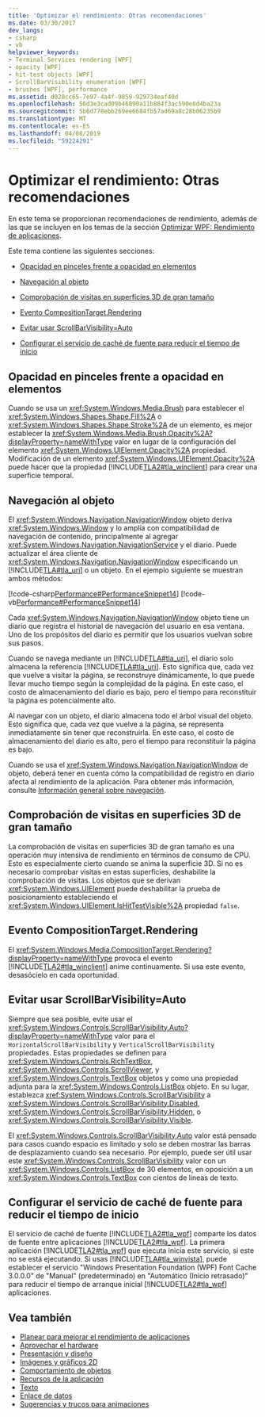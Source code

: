 ```yaml
---
title: 'Optimizar el rendimiento: Otras recomendaciones'
ms.date: 03/30/2017
dev_langs:
- csharp
- vb
helpviewer_keywords:
- Terminal Services rendering [WPF]
- opacity [WPF]
- hit-test objects [WPF]
- ScrollBarVisibility enumeration [WPF]
- brushes [WPF], performance
ms.assetid: d028cc65-7e97-4a4f-9859-929734eaf40d
ms.openlocfilehash: 56d3e3cad09b46090a11b884f3ac590e8d4ba23a
ms.sourcegitcommit: 5b6d778ebb269ee6684fb57ad69a8c28b06235b9
ms.translationtype: MT
ms.contentlocale: es-ES
ms.lasthandoff: 04/08/2019
ms.locfileid: "59224291"
---
```

# <a name="optimizing-performance-other-recommendations"></a>Optimizar el rendimiento: Otras recomendaciones
<a name="introduction"></a> En este tema se proporcionan recomendaciones de rendimiento, además de las que se incluyen en los temas de la sección [Optimizar WPF: Rendimiento de aplicaciones](optimizing-wpf-application-performance.md).  
  
 Este tema contiene las siguientes secciones:  
  
-   [Opacidad en pinceles frente a opacidad en elementos](#Opacity)  
  
-   [Navegación al objeto](#Navigation_Objects)  
  
-   [Comprobación de visitas en superficies 3D de gran tamaño](#Hit_Testing)  
  
-   [Evento CompositionTarget.Rendering](#CompositionTarget_Rendering_Event)  
  
-   [Evitar usar ScrollBarVisibility=Auto](#Avoid_Using_ScrollBarVisibility)  
  
-   [Configurar el servicio de caché de fuente para reducir el tiempo de inicio](#FontCache)  
  
<a name="Opacity"></a>   
## <a name="opacity-on-brushes-versus-opacity-on-elements"></a>Opacidad en pinceles frente a opacidad en elementos  
 Cuando se usa un <xref:System.Windows.Media.Brush> para establecer el <xref:System.Windows.Shapes.Shape.Fill%2A> o <xref:System.Windows.Shapes.Shape.Stroke%2A> de un elemento, es mejor establecer la <xref:System.Windows.Media.Brush.Opacity%2A?displayProperty=nameWithType> valor en lugar de la configuración del elemento <xref:System.Windows.UIElement.Opacity%2A> propiedad. Modificación de un elemento <xref:System.Windows.UIElement.Opacity%2A> puede hacer que la propiedad [!INCLUDE[TLA2#tla_winclient](../../../../includes/tla2sharptla-winclient-md.md)] para crear una superficie temporal.  
  
<a name="Navigation_Objects"></a>   
## <a name="navigation-to-object"></a>Navegación al objeto  
 El <xref:System.Windows.Navigation.NavigationWindow> objeto deriva <xref:System.Windows.Window> y lo amplía con compatibilidad de navegación de contenido, principalmente al agregar <xref:System.Windows.Navigation.NavigationService> y el diario. Puede actualizar el área cliente de <xref:System.Windows.Navigation.NavigationWindow> especificando un [!INCLUDE[TLA#tla_uri](../../../../includes/tlasharptla-uri-md.md)] o un objeto. En el ejemplo siguiente se muestran ambos métodos:  
  
 [!code-csharp[Performance#PerformanceSnippet14](~/samples/snippets/csharp/VS_Snippets_Wpf/Performance/CSharp/TestNavigation.xaml.cs#performancesnippet14)]
 [!code-vb[Performance#PerformanceSnippet14](~/samples/snippets/visualbasic/VS_Snippets_Wpf/Performance/visualbasic/testnavigation.xaml.vb#performancesnippet14)]  
  
 Cada <xref:System.Windows.Navigation.NavigationWindow> objeto tiene un diario que registra el historial de navegación del usuario en esa ventana. Uno de los propósitos del diario es permitir que los usuarios vuelvan sobre sus pasos.  
  
 Cuando se navega mediante un [!INCLUDE[TLA#tla_uri](../../../../includes/tlasharptla-uri-md.md)], el diario solo almacena la referencia [!INCLUDE[TLA#tla_uri](../../../../includes/tlasharptla-uri-md.md)]. Esto significa que, cada vez que vuelve a visitar la página, se reconstruye dinámicamente, lo que puede llevar mucho tiempo según la complejidad de la página. En este caso, el costo de almacenamiento del diario es bajo, pero el tiempo para reconstituir la página es potencialmente alto.  
  
 Al navegar con un objeto, el diario almacena todo el árbol visual del objeto. Esto significa que, cada vez que vuelve a la página, se representa inmediatamente sin tener que reconstruirla. En este caso, el costo de almacenamiento del diario es alto, pero el tiempo para reconstituir la página es bajo.  
  
 Cuando se usa el <xref:System.Windows.Navigation.NavigationWindow> de objeto, deberá tener en cuenta cómo la compatibilidad de registro en diario afecta al rendimiento de la aplicación. Para obtener más información, consulte [Información general sobre navegación](../app-development/navigation-overview.md).  
  
<a name="Hit_Testing"></a>   
## <a name="hit-testing-on-large-3d-surfaces"></a>Comprobación de visitas en superficies 3D de gran tamaño  
 La comprobación de visitas en superficies 3D de gran tamaño es una operación muy intensiva de rendimiento en términos de consumo de CPU. Esto es especialmente cierto cuando se anima la superficie 3D. Si no es necesario comprobar visitas en estas superficies, deshabilite la comprobación de visitas. Los objetos que se derivan <xref:System.Windows.UIElement> puede deshabilitar la prueba de posicionamiento estableciendo el <xref:System.Windows.UIElement.IsHitTestVisible%2A> propiedad `false`.  
  
<a name="CompositionTarget_Rendering_Event"></a>   
## <a name="compositiontargetrendering-event"></a>Evento CompositionTarget.Rendering  
 El <xref:System.Windows.Media.CompositionTarget.Rendering?displayProperty=nameWithType> provoca el evento [!INCLUDE[TLA2#tla_winclient](../../../../includes/tla2sharptla-winclient-md.md)] anime continuamente. Si usa este evento, desasócielo en cada oportunidad.  
  
<a name="Avoid_Using_ScrollBarVisibility"></a>   
## <a name="avoid-using-scrollbarvisibilityauto"></a>Evitar usar ScrollBarVisibility=Auto  
 Siempre que sea posible, evite usar el <xref:System.Windows.Controls.ScrollBarVisibility.Auto?displayProperty=nameWithType> valor para el `HorizontalScrollBarVisibility` y `VerticalScrollBarVisibility` propiedades. Estas propiedades se definen para <xref:System.Windows.Controls.RichTextBox>, <xref:System.Windows.Controls.ScrollViewer>, y <xref:System.Windows.Controls.TextBox> objetos y como una propiedad adjunta para la <xref:System.Windows.Controls.ListBox> objeto. En su lugar, establezca <xref:System.Windows.Controls.ScrollBarVisibility> a <xref:System.Windows.Controls.ScrollBarVisibility.Disabled>, <xref:System.Windows.Controls.ScrollBarVisibility.Hidden>, o <xref:System.Windows.Controls.ScrollBarVisibility.Visible>.  
  
 El <xref:System.Windows.Controls.ScrollBarVisibility.Auto> valor está pensado para casos cuando espacio es limitado y solo se deben mostrar las barras de desplazamiento cuando sea necesario. Por ejemplo, puede ser útil usar este <xref:System.Windows.Controls.ScrollBarVisibility> valor con un <xref:System.Windows.Controls.ListBox> de 30 elementos, en oposición a un <xref:System.Windows.Controls.TextBox> con cientos de líneas de texto.  
  
<a name="FontCache"></a>   
## <a name="configure-font-cache-service-to-reduce-start-up-time"></a>Configurar el servicio de caché de fuente para reducir el tiempo de inicio  
 El servicio de caché de fuente [!INCLUDE[TLA2#tla_wpf](../../../../includes/tla2sharptla-wpf-md.md)] comparte los datos de fuente entre aplicaciones [!INCLUDE[TLA2#tla_wpf](../../../../includes/tla2sharptla-wpf-md.md)]. La primera aplicación [!INCLUDE[TLA2#tla_wpf](../../../../includes/tla2sharptla-wpf-md.md)] que ejecuta inicia este servicio, si este no se está ejecutando. Si usas [!INCLUDE[TLA#tla_winvista](../../../../includes/tlasharptla-winvista-md.md)], puede establecer el servicio "Windows Presentation Foundation (WPF) Font Cache 3.0.0.0" de "Manual" (predeterminado) en "Automático (Inicio retrasado)" para reducir el tiempo de arranque inicial [!INCLUDE[TLA2#tla_wpf](../../../../includes/tla2sharptla-wpf-md.md)] aplicaciones.  
  
## <a name="see-also"></a>Vea también

- [Planear para mejorar el rendimiento de aplicaciones](planning-for-application-performance.md)
- [Aprovechar el hardware](optimizing-performance-taking-advantage-of-hardware.md)
- [Presentación y diseño](optimizing-performance-layout-and-design.md)
- [Imágenes y gráficos 2D](optimizing-performance-2d-graphics-and-imaging.md)
- [Comportamiento de objetos](optimizing-performance-object-behavior.md)
- [Recursos de la aplicación](optimizing-performance-application-resources.md)
- [Texto](optimizing-performance-text.md)
- [Enlace de datos](optimizing-performance-data-binding.md)
- [Sugerencias y trucos para animaciones](../graphics-multimedia/animation-tips-and-tricks.md)
